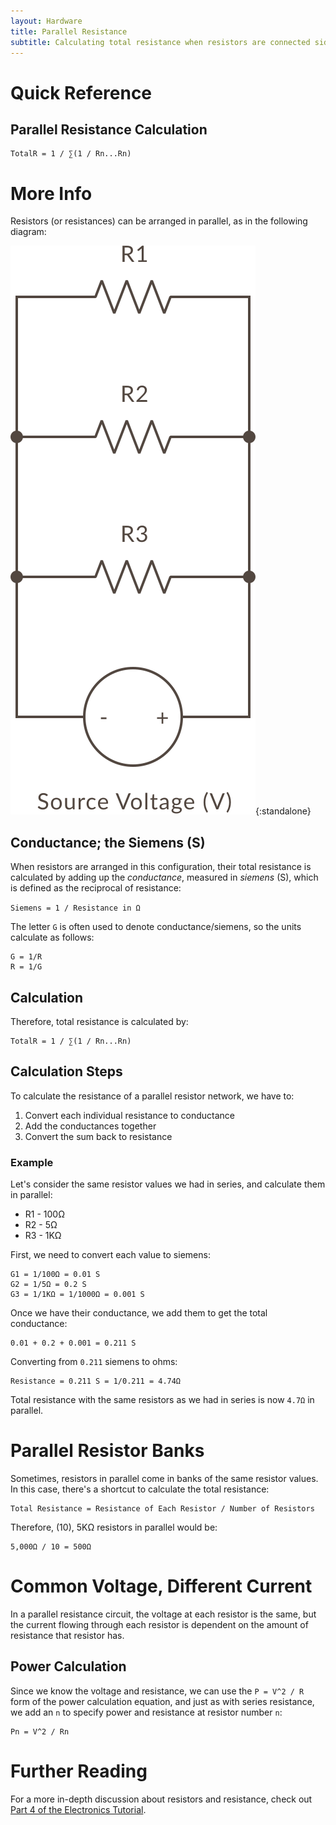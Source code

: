 ```yaml
---
layout: Hardware
title: Parallel Resistance
subtitle: Calculating total resistance when resistors are connected side-by-side.
---
```


# Quick Reference

## Parallel Resistance Calculation

```
TotalR = 1 / ∑(1 / Rn...Rn)
```

# More Info

Resistors (or resistances) can be arranged in parallel, as in the following diagram:

![](/Hardware/Tutorials/Electronics/Part4/Resistors_in_Parallel.svg){:standalone}

## Conductance; the Siemens (S)

When resistors are arranged in this configuration, their total resistance is calculated by adding up the _conductance_, measured in _siemens_ (S), which is defined as the reciprocal of resistance: 

`Siemens = 1 / Resistance in Ω`

The letter `G` is often used to denote conductance/siemens, so the units calculate as follows:

```
G = 1/R
R = 1/G
```

## Calculation

Therefore, total resistance is calculated by:

```
TotalR = 1 / ∑(1 / Rn...Rn)
```

## Calculation Steps

To calculate the resistance of a parallel resistor network, we have to:
 
 1. Convert each individual resistance to conductance
 2. Add the conductances together
 3. Convert the sum back to resistance

### Example

Let's consider the same resistor values we had in series, and calculate them in parallel:

 * R1 - 100Ω
 * R2 - 5Ω
 * R3 - 1KΩ

First, we need to convert each value to siemens:

```
G1 = 1/100Ω = 0.01 S
G2 = 1/5Ω = 0.2 S
G3 = 1/1KΩ = 1/1000Ω = 0.001 S
```

Once we have their conductance, we add them to get the total conductance:

```
0.01 + 0.2 + 0.001 = 0.211 S
```

Converting from `0.211` siemens to ohms:

``` 
Resistance = 0.211 S = 1/0.211 = 4.74Ω
``` 

Total resistance with the same resistors as we had in series is now `4.7Ω` in parallel.

# Parallel Resistor Banks

Sometimes, resistors in parallel come in banks of the same resistor values. In this case, there's a shortcut to calculate the total resistance:

```
Total Resistance = Resistance of Each Resistor / Number of Resistors
```

Therefore, (10), 5KΩ resistors in parallel would be:

```
5,000Ω / 10 = 500Ω
```

# Common Voltage, Different Current

In a parallel resistance circuit, the voltage at each resistor is the same, but the current flowing through each resistor is dependent on the amount of resistance that resistor has.

## Power Calculation

Since we know the voltage and resistance, we can use the `P = V^2 / R` form of the power calculation equation, and just as with series resistance, we add an `n` to specify power and resistance at resistor number `n`:

```
Pn = V^2 / Rn
```

# Further Reading

For a more in-depth discussion about resistors and resistance, check out [Part 4 of the Electronics Tutorial](/Hardware/Tutorials/Electronics/Part4/Resistance/).
